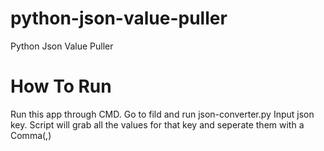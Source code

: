 # python-json-value-puller
Python Json Value Puller


# How To Run
Run this app through CMD. Go to fild and run json-converter.py
Input json key. Script will grab all the values for that key and seperate them with a Comma(,)
